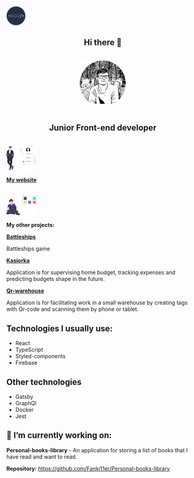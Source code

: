 <img src="https://github.com/Fanki11er/Fanki11er/raw/master/images/Logo.png" width="50px"/>

 <h2 align="center">Hi there 👋</h2>
 </br>
 <div align="center" border="2px solid white"><img src="https://github.com/Fanki11er/Fanki11er/raw/master/images/Portrait.svg" width="120px"/></div>
</br>

<h2 align="center" style="border-bottom: none">Junior Front-end developer</h2>
</br>

<div><img src="https://github.com/Fanki11er/Fanki11er/raw/master/images/Person.svg" width="80px"/></div> 
 
 [**My website**](https://dziedzic-about-me.firebaseapp.com/?utm_source=Github&utm_content=Readme)
 
 </br>

<div><img src="https://github.com/Fanki11er/Fanki11er/raw/master/images/Working-person.svg" width="80px"/></div> 
 
 **My other projects:**

 [**Battleships**](https://kdz-battleships.firebaseapp.com/)

Battleships game
</br>

[**Kasiorka**](https://kdz-kasiorka.firebaseapp.com/?utm_source=Github&utm_content=Readme)

Application is for supervising home budget, tracking expenses and predicting budgets shape in the future.
</br>

[**Qr-warehouse**](https://kdz-qr.firebaseapp.com/?utm_source=Github&utm_content=Readme)

Application is for facilitating work in a small warehouse by creating tags with Qr-code and scanning them by phone or tablet.
</br>

## Technologies I usually use:

- React
- TypeScript
- Styled-components
- Firebase

## Other technologies

- Gatsby
- GraphQl
- Docker
- Jest

## 🔭 I’m currently working on:

**Personal-books-library** - An application for storing a list of books that I have read and want to read.
</br>

**Repository:** https://github.com/Fanki11er/Personal-books-library

<!--
**Fanki11er/Fanki11er** is a ✨ _special_ ✨ repository because its `README.md` (this file) appears on your GitHub profile.

Here are some ideas to get you started:

- 🔭 I’m currently working on ...
- 🌱 I’m currently learning ...
- 👯 I’m looking to collaborate on ...
- 🤔 I’m looking for help with ...
- 💬 Ask me about ...
- 📫 How to reach me: ...
- 😄 Pronouns: ...
- ⚡ Fun fact: ...
-->

